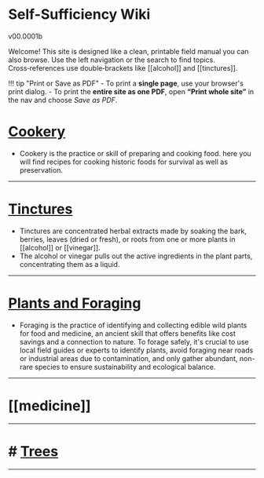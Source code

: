 # Self-Sufficiency Wiki
v00.0001b

Welcome! This site is designed like a clean, printable field manual you can also browse.
Use the left navigation or the search to find topics. Cross‑references use double‑brackets
like [[alcohol]] and [[tinctures]].

!!! tip "Print or Save as PDF"
    - To print a **single page**, use your browser's print dialog.
    - To print the **entire site as one PDF**, open **“Print whole site”** in the nav and choose *Save as PDF*.

# [Cookery](cookery.md)
- Cookery is the practice or skill of preparing and cooking food. here you will find recipes for cooking historic foods for survival as well as preservation.

---
# [Tinctures](tinctures.md)
- Tinctures are concentrated herbal extracts made by soaking the bark, berries, leaves (dried or fresh), or roots from one or more plants in [[alcohol]] or [[vinegar]].
- The alcohol or vinegar pulls out the active ingredients in the plant parts, concentrating them as a liquid.

---

# [Plants and Foraging](plants-foraging.md)
- Foraging is the practice of identifying and collecting edible wild plants for food and medicine, an ancient skill that offers benefits like cost savings and a connection to nature. To forage safely, it's crucial to use local field guides or experts to identify plants, avoid foraging near roads or industrial areas due to contamination, and only gather abundant, non-rare species to ensure sustainability and ecological balance.

---
# [[medicine]]
---
# # [Trees](trees-index.md)
---